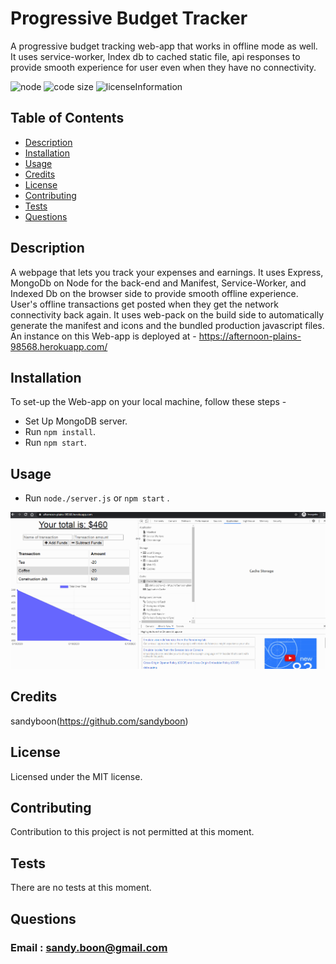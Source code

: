 # Progressive Budget Tracker

A progressive budget tracking web-app that works in offline mode as well. It uses service-worker, Index db to cached static file, api responses to provide smooth experience for user even when they have no connectivity.

![node](https://img.shields.io/node/v/latest?style=plastic)
![code size](https://img.shields.io/github/languages/code-size/sandyboon/ProgressiveBudgetTracker)
![licenseInformation](https://img.shields.io/apm/l/vim-mode)

## Table of Contents

- [Description](#Description)
- [Installation](#Installation)
- [Usage](#Usage)
- [Credits](#Credits)
- [License](#License)
- [Contributing](#Contributing)
- [Tests](#Tests)
- [Questions](#Questions)

## Description

A webpage that lets you track your expenses and earnings. It uses Express, MongoDb on Node for the back-end and Manifest, Service-Worker, and Indexed Db on the browser side to provide smooth offline experience. User's offline transactions get posted when they get the network connectivity back again.
It uses web-pack on the build side to automatically generate the manifest and icons and the bundled production javascript files.
An instance on this Web-app is deployed at -
https://afternoon-plains-98568.herokuapp.com/

## Installation

To set-up the Web-app on your local machine, follow these steps -

- Set Up MongoDB server.
- Run <code>npm install</code>.
- Run <code>npm start</code>.

## Usage

- Run <code>node./server.js</code> or <code>npm start</code> .

![how to use](./public/assets/pwa.gif)

## Credits

sandyboon(https://github.com/sandyboon)

## License

Licensed under the MIT license.

## Contributing

Contribution to this project is not permitted at this moment.

## Tests

There are no tests at this moment.

## Questions

### Email : sandy.boon@gmail.com

